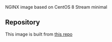 NGINX image based on CentOS 8 Stream minimal

## Repository
This image is built from [this repo](https://github.com/krestomatio/container_builder/tree/master/nginx)
